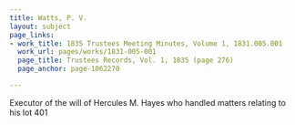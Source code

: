 ```yaml
---
title: Watts, P. V.
layout: subject
page_links:
- work_title: 1835 Trustees Meeting Minutes, Volume 1, 1831.005.001
  work_url: pages/works/1831-005-001
  page_title: Trustees Records, Vol. 1, 1835 (page 276)
  page_anchor: page-1062270

---
```

<p>Executor of the will of Hercules M. Hayes who handled matters relating to his lot 401</p>